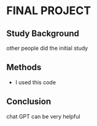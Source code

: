 # FINAL PROJECT
## Study Background
other people did the initial study

## Methods
- I used this code 

## Conclusion
chat GPT can be very helpful 
